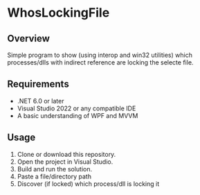# WhosLockingFile

## Overview

Simple program to show (using interop and win32 utilities) which processes/dlls with indirect reference are locking the selecte file.


## Requirements

- .NET 6.0 or later
- Visual Studio 2022 or any compatible IDE
- A basic understanding of WPF and MVVM

## Usage

1. Clone or download this repository.
2. Open the project in Visual Studio.
3. Build and run the solution.
4. Paste a file/directory path
5. Discover (if locked) which process/dll is locking it

